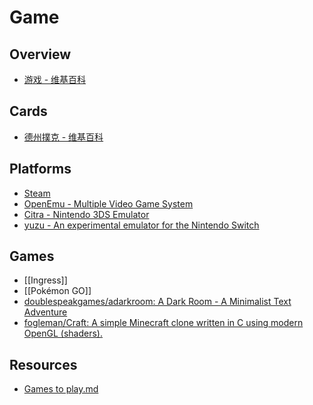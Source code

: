# Game

## Overview

- [游戏 - 维基百科](https://zh.wikipedia.org/wiki/%E6%B8%B8%E6%88%8F)

## Cards

- [德州撲克 - 维基百科](https://zh.wikipedia.org/wiki/%E5%BE%B7%E5%B7%9E%E6%92%B2%E5%85%8B)

## Platforms

- [Steam](http://store.steampowered.com/)
- [OpenEmu - Multiple Video Game System](http://openemu.org/)
- [Citra - Nintendo 3DS Emulator](https://citra-emu.org/)
- [yuzu - An experimental emulator for the Nintendo Switch](https://yuzu-emu.org/)

## Games

- [[Ingress]]
- [[Pokémon GO]]
- [doublespeakgames/adarkroom: A Dark Room - A Minimalist Text Adventure](https://github.com/doublespeakgames/adarkroom)
- [fogleman/Craft: A simple Minecraft clone written in C using modern OpenGL (shaders).](https://github.com/fogleman/Craft)

## Resources

- [Games to play.md](https://gist.github.com/idealhack/b5d03cdd6e1e901c8195399abac36be7)
